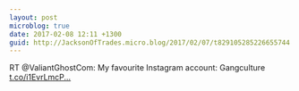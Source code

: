 ```yaml
---
layout: post
microblog: true
date: 2017-02-08 12:11 +1300
guid: http://JacksonOfTrades.micro.blog/2017/02/07/t829105285226655744.html
---
```

RT @ValiantGhostCom: My favourite Instagram account: Gangculture [t.co/i1EvrLmcP...](https://t.co/i1EvrLmcPN)
